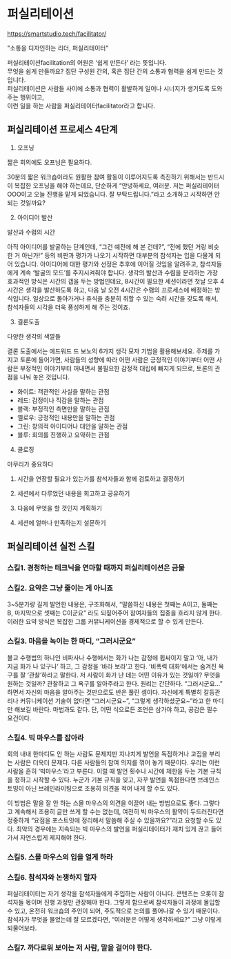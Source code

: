 # 퍼실리테이션

https://smartstudio.tech/facilitator/

"소통을 디자인하는 리더, 퍼실리테이터"

퍼실리테이션facilitation의 어원은 ‘쉽게 만든다’ 라는 뜻입니다.  
무엇을 쉽게 만들까요? 집단 구성원 간의, 혹은 집단 간의 소통과 협력을 쉽게 만드는 것입니다.  
퍼실리테이션은 사람들 사이에 소통과 협력이 활발하게 일어나 시너지가 생기도록 도와주는 행위이고,  
이런 일을 하는 사람을 퍼실리테이터facilitator라고 합니다.

## 퍼실리테이션 프로세스 4단계

1. 오프닝

짧은 회의에도 오프닝은 필요하다.

30분의 짧은 워크숍이라도 원활한 참여 활동이 이루어지도록 촉진하기 위해서는 반드시 이 복잡한 오프닝을 해야 하는데요, 단순하게 “안녕하세요, 여러분. 저는 퍼실리테이터 OOO이고 오늘 진행을 맡게 되었습니다. 잘 부탁드립니다.”라고 소개하고 시작하면 안 되는 것일까요?

2. 아이디어 발산

발산과 수렴의 시간

아직 아이디어를 발굴하는 단계인데, “그건 예전에 해 본 건데?”, “전에 했던 거랑 비슷한 거 아닌가!” 등의 비판과 평가가 나오기 시작하면 대부분의 참석자는 입을 다물게 되어 있습니다. 아이디어에 대한 평가와 선정은 추후에 이어질 것임을 알려주고, 참석자들에게 계속 ‘발굴의 모드’를 주지시켜줘야 합니다. 생각의 발산과 수렴을 분리하는 가장 효과적인 방식은 시간의 갭을 두는 방법인데요, 8시간이 필요한 세션이라면 첫날 오후 4시간은 생각을 발산하도록 하고, 다음 날 오전 4시간은 수렴의 프로세스에 배정하는 방식입니다. 일상으로 돌아가거나 휴식을 충분히 취할 수 있는 숙려 시간을 갖도록 해서, 참석자들의 시각을 더욱 풍성하게 해 주는 것이죠.

3. 결론도출

다양한 생각의 색깔들

결론 도출에서는 에드워드 드 보노의 6가지 생각 모자 기법을 활용해보세요. 주제를 가지고 토론에 들어가면, 사람들의 성향에 따라 어떤 사람은 긍정적인 이야기부터 어떤 사람은 부정적인 이야기부터 꺼내면서 불필요한 감정적 대립에 빠지게 되므로, 토론의 관점을 나눠 놓은 것입니다.

- 화이트: 객관적인 사실을 말하는 관점
- 레드: 감정이나 직감을 말하는 관점
- 블랙: 부정적인 측면만을 말하는 관점
- 옐로우: 긍정적인 내용만을 말하는 관점
- 그린: 창의적 아이디어나 대안을 말하는 관점
- 블루: 회의를 진행하고 요약하는 관점

4. 클로징

마무리가 중요하다

1. 시간을 연장할 필요가 있는가를 참석자들과 함께 검토하고 결정하기

2. 세션에서 다루었던 내용을 회고하고 공유하기

3. 다음에 무엇을 할 것인지 계획하기

4. 세션에 얼마나 만족하는지 설문하기

## 퍼실리테이션 실전 스킬

### 스킬1. 경청하는 테크닉을 연마할 때까지 퍼실리테이션은 금물

### 스킬2. 요약은 그냥 줄이는 게 아니죠

3~5분가량 길게 발언한 내용은, 구조화해서, “말씀하신 내용은 첫째는 A이고, 둘째는 B, 마지막으로 셋째는 C이군요” 라도 되짚어주어 참여자들의 집중을 흐리지 않게 한다. 이러한 요약 방식은 복잡한 그룹 커뮤니케이션을 경제적으로 할 수 있게 만든다.

### 스킬3. 마음을 녹이는 한 마디, “그러시군요”

불교 수행법의 하나인 비파사나 수행에서는 화가 나는 감정에 휩싸이지 말고 ‘아, 내가 지금 화가 나 있구나’ 하고, 그 감정을 ‘바라 보라’고 한다. ‘비폭력 대화’에서는 숨겨진 욕구를 잘 ‘관찰’하라고 말한다. 저 사람이 화가 난 데는 어떤 이유가 있는 것일까? 무엇을 원하는 것일까? 관찰하고 그 욕구를 알아주라고 한다. 원리는 간단하다. “그러시군요…” 하면서 자신의 마음을 알아주는 것만으로도 반은 풀린 셈이다. 자신에게 특별히 갈등관리나 커뮤니케이션 기술이 없다면 “그러시군요~”, “그렇게 생각하셨군요~”라고 한 마디만 해보길 바란다. 마법과도 같다. 단, 어떤 식으로든 조언은 삼가야 하고, 공감은 필수 요건이다.

### 스킬4. 빅 마우스를 잡아라

회의 내내 한마디도 안 하는 사람도 문제지만 지나치게 발언을 독점하거나 고집을 부리는 사람은 더욱더 문제다.
다른 사람들의 참여 의지를 꺾어 놓기 때문이다. 우리는 이런 사람을 흔히 ‘빅마우스’라고 부른다. 이럴 때 발언 횟수나 시간에 제한을 두는 기본 규칙을 정하고 시작할 수 있다. 누군가 기본 규칙을 잊고, 자꾸 발언을 독점한다면 브레인스토밍이 아닌 브레인라이팅으로 조용히 의견을 적어 내게 할 수도 있다.

이 방법은 말을 잘 안 하는 스몰 마우스의 의견을 이끌어 내는 방법으로도 좋다. 그렇다고 계속해서 조용히 글만 쓰게 할 수는 없는데, 여전히 빅 마우스의 활약이 두드러진다면 정중하게 “요점을 포스트잇에 정리해서 말씀해 주실 수 있을까요?”라고 요청할 수도 있다. 최악의 경우에는 지속되는 빅 마우스의 발언을 퍼실리테이터가 재치 있게 끊고 들어가서 자연스럽게 제지해야 한다.

### 스킬5. 스몰 마우스의 입을 열게 하라

### 스킬6. 참석자와 논쟁하지 말자

퍼실리테이터는 자기 생각을 참석자들에게 주입하는 사람이 아니다. 콘텐츠는 오롯이 참석자들 몫이며 진행 과정만 관장해야 한다. 그렇게 함으로써 참석자들이 과정에 몰입할 수 있고, 온전히 워크숍의 주인이 되어, 주도적으로 논의를 풀어나갈 수 있기 때문이다. 참석자가 무엇을 물었는데 잘 모르겠다면, “여러분은 어떻게 생각하세요?” 그냥 이렇게 되물어보라.

### 스킬7. 까다로워 보이는 저 사람, 말을 걸어야 한다.
